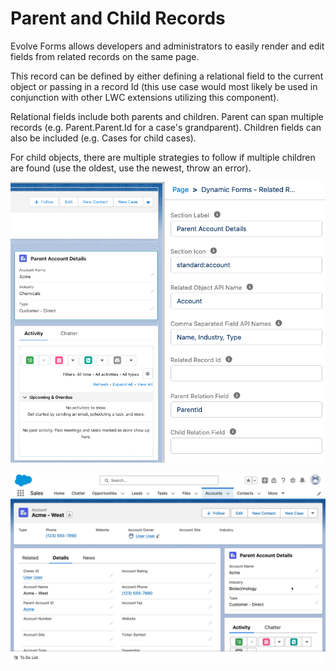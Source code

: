 # Parent and Child Records

Evolve Forms allows developers and administrators to easily render and edit fields from related records on the same page.

This record can be defined by either defining a relational field to the current object or passing in a record Id (this use case would most likely be used in conjunction with other LWC extensions utilizing this component).

Relational fields include both parents and children. Parent can span multiple records (e.g. Parent.Parent.Id for a case's grandparent). Children fields can also be included (e.g. Cases for child cases).

For child objects, there are multiple strategies to follow if multiple children are found (use the oldest, use the newest, throw an error).

![Related Record Parent Configuration](images/RelatedParentRecordConfiguration.png)

![Related Record Parent Edits](images/RelatedRecordParentEdits.gif)
